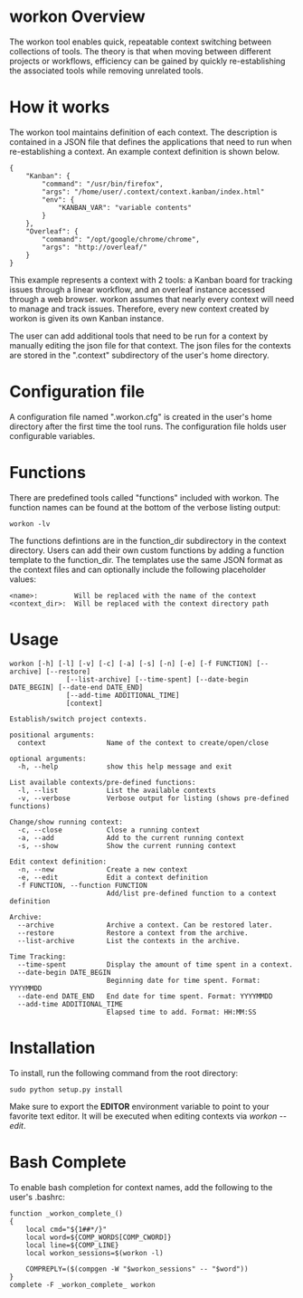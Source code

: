 # workon Overview

The workon tool enables quick, repeatable context switching between collections of tools. The theory is that when moving between different projects or workflows, efficiency can be gained by quickly re-establishing the associated tools while removing unrelated tools.

# How it works

The workon tool maintains definition of each context. The description is contained in a JSON file that defines the applications that need to run when re-establishing a context. An example context definition is shown below.


    {
        "Kanban": {
            "command": "/usr/bin/firefox",
            "args": "/home/user/.context/context.kanban/index.html"
            "env": {
                "KANBAN_VAR": "variable contents"
            }
        },
        "Overleaf": {
            "command": "/opt/google/chrome/chrome",
            "args": "http://overleaf/"
        }
    }

This example represents a context with 2 tools: a Kanban board for tracking issues through a linear workflow, and an overleaf instance accessed through a web browser. workon assumes that nearly every context will need to manage and track issues. Therefore, every new context created by workon is given its own Kanban instance.

The user can add additional tools that need to be run for a context by manually editing the json file for that context. The json files for the contexts are stored in the ".context" subdirectory of the user's home directory.

# Configuration file

A configuration file named ".workon.cfg" is created in the user's home directory after the first time the tool runs. The configuration file holds user configurable variables.

# Functions

There are predefined tools called "functions" included with workon. The function names can be found at the bottom of the verbose listing output:

    workon -lv

The functions defintions are in the function_dir subdirectory in the context directory. Users can add their own custom functions by adding a function template to the function_dir. The templates use the same JSON format as the context files and can optionally include the following placeholder values:

    <name>:         Will be replaced with the name of the context
    <context_dir>:  Will be replaced with the context directory path

# Usage

    workon [-h] [-l] [-v] [-c] [-a] [-s] [-n] [-e] [-f FUNCTION] [--archive] [--restore]
                  [--list-archive] [--time-spent] [--date-begin DATE_BEGIN] [--date-end DATE_END]
                  [--add-time ADDITIONAL_TIME]
                  [context]
    
    Establish/switch project contexts.
    
    positional arguments:
      context               Name of the context to create/open/close
    
    optional arguments:
      -h, --help            show this help message and exit
    
    List available contexts/pre-defined functions:
      -l, --list            List the available contexts
      -v, --verbose         Verbose output for listing (shows pre-defined functions)
    
    Change/show running context:
      -c, --close           Close a running context
      -a, --add             Add to the current running context
      -s, --show            Show the current running context
    
    Edit context definition:
      -n, --new             Create a new context
      -e, --edit            Edit a context definition
      -f FUNCTION, --function FUNCTION
                            Add/list pre-defined function to a context definition
    
    Archive:
      --archive             Archive a context. Can be restored later.
      --restore             Restore a context from the archive.
      --list-archive        List the contexts in the archive.
    
    Time Tracking:
      --time-spent          Display the amount of time spent in a context.
      --date-begin DATE_BEGIN
                            Beginning date for time spent. Format: YYYYMMDD
      --date-end DATE_END   End date for time spent. Format: YYYYMMDD
      --add-time ADDITIONAL_TIME
                            Elapsed time to add. Format: HH:MM:SS

# Installation

To install, run the following command from the root directory:

    sudo python setup.py install

Make sure to export the **EDITOR** environment variable to point to your favorite text editor. 
It will be executed when editing contexts via *workon --edit*.

# Bash Complete

To enable bash completion for context names, add the following to the user's .bashrc:


    function _workon_complete_()
    {
        local cmd="${1##*/}"
        local word=${COMP_WORDS[COMP_CWORD]}
        local line=${COMP_LINE}
        local workon_sessions=$(workon -l)
    
        COMPREPLY=($(compgen -W "$workon_sessions" -- "$word"))
    }
    complete -F _workon_complete_ workon

